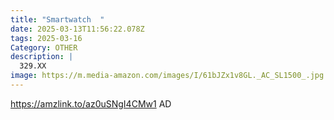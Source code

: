 ```yaml
---
title: "Smartwatch  "
date: 2025-03-13T11:56:22.078Z
tags: 2025-03-16
Category: OTHER
description: |
  329.XX
image: https://m.media-amazon.com/images/I/61bJZx1v8GL._AC_SL1500_.jpg
---
```

https://amzlink.to/az0uSNgI4CMw1   AD